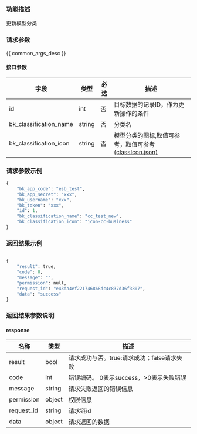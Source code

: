 ### 功能描述

更新模型分类

### 请求参数

{{ common_args_desc }}

#### 接口参数

| 字段                   |  类型    | 必选   |  描述                                      |
|------------------------|----------|--------|--------------------------------------------|
| id                     | int      | 否     | 目标数据的记录ID，作为更新操作的条件       |
| bk_classification_name | string   | 否     | 分类名 |
| bk_classification_icon | string   | 否     | 模型分类的图标,取值可参考，取值可参考[(classIcon.json)](resource_define/classIcon.json) |




### 请求参数示例

```python
{
    "bk_app_code": "esb_test",
    "bk_app_secret": "xxx",
    "bk_username": "xxx",
    "bk_token": "xxx",
    "id": 1,
    "bk_classification_name": "cc_test_new",
    "bk_classification_icon": "icon-cc-business"
}
```

### 返回结果示例

```python

{
    "result": true,
    "code": 0,
    "message": "",
    "permission": null,
    "request_id": "e43da4ef221746868dc4c837d36f3807",
    "data": "success"
}
```

### 返回结果参数说明

#### response

| 名称    | 类型   | 描述                                    |
| ------- | ------ | ------------------------------------- |
| result  | bool   | 请求成功与否。true:请求成功；false请求失败 |
| code    | int    | 错误编码。 0表示success，>0表示失败错误   |
| message | string | 请求失败返回的错误信息                   |
| permission    | object | 权限信息    |
| request_id    | string | 请求链id    |
| data    | object | 请求返回的数据                          |
